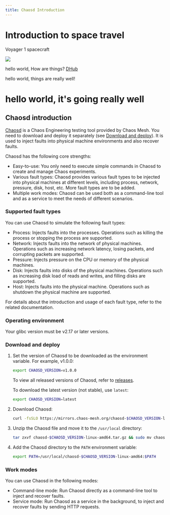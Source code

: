 ```yaml
---
title: Chaosd Introduction
---
```


# Introduction to space travel

Voyager 1 spacecraft

![](/img/Voyager-32-12.jpeg)

hello world, How are things? [DHub](https://dhub.dev)

hello world, things are really well!

# hello world, it's going really well

## Chaosd introduction

[Chaosd](https://github.com/chaos-mesh/chaosd) is a Chaos Engineering testing tool provided by Chaos Mesh. You need to download and deploy it separately (see [Download and deploy](#download-and-deploy)). It is used to inject faults into physical machine environments and also recover faults.

Chaosd has the following core strengths:

- Easy-to-use: You only need to execute simple commands in Chaosd to create and manage Chaos experiments.
- Various fault types: Chaosd provides various fault types to be injected into physical machines at different levels, including process, network, pressure, disk, host, etc. More fault types are to be added.
- Multiple work modes: Chaosd can be used both as a command-line tool and as a service to meet the needs of different scenarios.

### Supported fault types

You can use Chaosd to simulate the following fault types:

- Process: Injects faults into the processes. Operations such as killing the process or stopping the process are supported.
- Network: Injects faults into the network of physical machines. Operations such as increasing network latency, losing packets, and corrupting packets are supported.
- Pressure: Injects pressure on the CPU or memory of the physical machines.
- Disk: Injects faults into disks of the physical machines. Operations such as increasing disk load of reads and writes, and filling disks are supported.
- Host: Injects faults into the physical machine. Operations such as shutdown the physical machine are supported.

For details about the introduction and usage of each fault type, refer to the related documentation.

### Operating environment

Your glibc version must be v2.17 or later versions.

### Download and deploy

1. Set the version of Chaosd to be downloaded as the environment variable. For example, v1.0.0:

   ```bash
   export CHAOSD_VERSION=v1.0.0
   ```

   To view all released versions of Chaosd, refer to [releases](https://github.com/chaos-mesh/chaosd/releases).

   To download the latest version (not stable), use `latest`:

   ```bash
   export CHAOSD_VERSION=latest
   ```

2. Download Chaosd:

   ```bash
   curl -fsSLO https://mirrors.chaos-mesh.org/chaosd-$CHAOSD_VERSION-linux-amd64.tar.gz
   ```

3. Unzip the Chaosd file and move it to the `/usr/local` directory:

   ```bash
   tar zxvf chaosd-$CHAOSD_VERSION-linux-amd64.tar.gz && sudo mv chaosd-$CHAOSD_VERSION-linux-amd64 /usr/local/
   ```

4. Add the Chaosd directory to the `PATH` environment variable:

   ```bash
   export PATH=/usr/local/chaosd-$CHAOSD_VERSION-linux-amd64:$PATH
   ```

### Work modes

You can use Chaosd in the following modes:

- Command-line mode: Run Chaosd directly as a command-line tool to inject and recover faults.
- Service mode: Run Chaosd as a service in the background, to inject and recover faults by sending HTTP requests.
